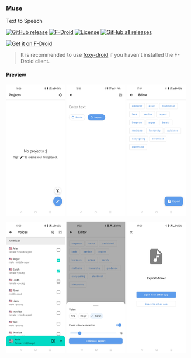 ### Muse

Text to Speech

[![GitHub release](https://img.shields.io/github/v/release/kkoshin/Muse)](https://github.com/kkoshin/Muse/releases) 
[![F-Droid](https://img.shields.io/f-droid/v/io.github.kkoshin.muse)](https://f-droid.org/packages/io.github.kkoshin.muse/)
[![License](https://img.shields.io/github/license/kkoshin/Muse?color=blue)](LICENSE)
[![GitHub all releases](https://img.shields.io/github/downloads/kkoshin/Muse/total?label=Downloads&logo=github)](https://github.com/kkoshin/Muse/releases/)

[<img alt="Get it on F-Droid" src="https://fdroid.gitlab.io/artwork/badge/get-it-on.png" width="240">](https://f-droid.org/packages/io.github.kkoshin.muse)
> It is recommended to use [foxy-droid](https://github.com/kitsunyan/foxy-droid) if you haven't installed the F-Droid client.

#### Preview
<p><img src="fastlane/metadata/android/en-US/images/phoneScreenshots/1.jpg" width="32%" /> <img src="fastlane/metadata/android/en-US/images/phoneScreenshots/2.jpg" width="32%" /> <img src="fastlane/metadata/android/en-US/images/phoneScreenshots/3.jpg" width="32%" />
<p><img src="fastlane/metadata/android/en-US/images/phoneScreenshots/4.jpg" width="32%" /> <img src="fastlane/metadata/android/en-US/images/phoneScreenshots/5.jpg" width="32%" /> <img src="fastlane/metadata/android/en-US/images/phoneScreenshots/6.jpg" width="32%" />
